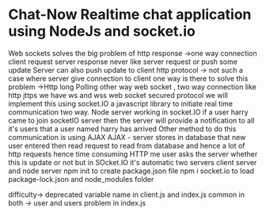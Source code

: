 # Chat-Now Realtime chat application using NodeJs and socket.io
Web sockets solves the big problem of http response ->one way connection client request server response never like server request or push some update
Server can also push update to client http protocol -> not such a case where server give connection to client 
one way is there to solve this problem ->Http long Polling
other way web socket , two way connection like http jttps we have ws and wss web socket secured protocol
we will implement this using socket.IO a javascript library to initiate real time communication two way.
Node server working in socket.IO if a user harry came to join socketIO server then the server will provide a notification to all it's users that a user named harry has arrived Other method to do this communication is using AJAX
AJAX - server stores in database that new user entered then read request to read from database and hence a lot of http requests hence time consuming HTTP me user asks the server whether this is update or not but in SOcket.IO it's automatic
two servers client server and node server
npm init to create package.json file
npm i socket.io to load package-lock.json and node_modules folder


difficulty-> deprecated variable name in client.js and index.js common in both 
-> user and users problem in index.js
